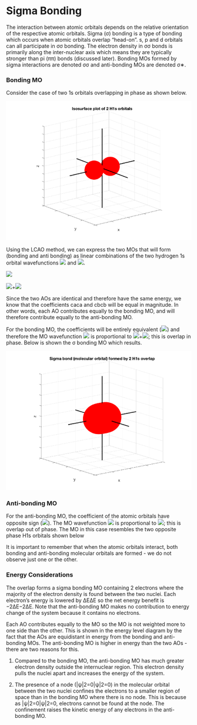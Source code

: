 # Sigma Bonding

The interaction between atomic orbitals depends on the relative orientation of the respective atomic orbitals. Sigma (σ) bonding is a type of bonding which occurs when atomic orbitals overlap “head-on”. s, p and d orbitals can all participate in σσ bonding. The electron density in σσ bonds is primarily along the inter-nuclear axis which means they are typically stronger than pi (ππ) bonds (discussed later). Bonding MOs formed by sigma interactions are denoted σσ and anti-bonding MOs are denoted σ∗.

### Bonding MO

Consider the case of two 1s orbitals overlapping in phase as shown below.

![alt text](https://github.com/Oxbridge-Science-Academy/Chemistry_Courses/blob/master/Molecular_Orbitals_%26_Bonding/Figures/2%20H1s%20in%20phase.png)


Using the LCAO method, we can express the two MOs that will form (bonding and anti bonding) as linear combinations of the two hydrogen 1s orbital wavefunctions <img src="https://render.githubusercontent.com/render/math?math=\displaystyle \phi_a"> 
and <img src="https://render.githubusercontent.com/render/math?math=\displaystyle \phi_b">. 

<img src="https://render.githubusercontent.com/render/math?math=\displaystyle \psi=\sum_i c_i \phi _i">

<img src="https://render.githubusercontent.com/render/math?math=\displaystyle \psi= c_a \phi_a">+<img src="https://render.githubusercontent.com/render/math?math=\displaystyle  c_b \phi_b">

Since the two AOs are identical and therefore have the same energy, we know that the coefficients caca and cbcb will be equal in magnitude. In other words, each AO contributes equally to the bonding MO, and will therefore contribute equally to the anti-bonding MO. 


For the bonding MO, the coefficients will be entirely equivalent (<img src="https://render.githubusercontent.com/render/math?math=\displaystyle  c_a=c_b">) and therefore the MO wavefunction <img src="https://render.githubusercontent.com/render/math?math=\displaystyle \psi"> is proportional to <img src="https://render.githubusercontent.com/render/math?math=\displaystyle  \phi_a">+<img src="https://render.githubusercontent.com/render/math?math=\displaystyle \phi_b">; this is overlap in phase. Below is shown the σ bonding MO which results. 

![alt text](https://github.com/Oxbridge-Science-Academy/Chemistry_Courses/blob/master/Molecular_Orbitals_%26_Bonding/Figures/2%20H1s%20in%20phase%20MO.png)


### Anti-bonding MO

For the anti-bonding MO, the coefficient of the atomic orbitals have opposite sign (<img src="https://render.githubusercontent.com/render/math?math=\displaystyle  c_a=-c_b">). The MO wavefunction <img src="https://render.githubusercontent.com/render/math?math=\displaystyle  \psi">  is proportional to <img src="https://render.githubusercontent.com/render/math?math=\displaystyle  \phi_a-\phi_b">; this is overlap out of phase. The MO in this case resembles the two opposite phase H1s orbitals shown below

It is important to remember that when the atomic orbitals interact, both bonding and anti-bonding molecular orbitals are formed - we do not observe just one or the other. 
 
### Energy Considerations
The overlap forms a sigma bonding MO containing 2 electrons where the majority of the electron density is found between the two nuclei. Each electron’s energy is lowered by ΔEΔE so the net energy benefit is −2ΔE−2ΔE. Note that the anti-bonding MO makes no contribution to energy change of the system because it contains no electrons. 

Each AO contributes equally to the MO so the MO is not weighted more to one side than the other. This is shown in the energy level diagram by the fact that the AOs are equidistant in energy from the bonding and anti-bonding MOs.
The anti-bonding MO is higher in energy than the two AOs - there are two reasons for this.  

1. Compared to the bonding MO, the anti-bonding MO has much greater electron density outside the internuclear region. This electron density pulls the nuclei apart and increases the energy of the system.

2. The presence of a node (|ψ|2=0|ψ|2=0) in the molecular orbital between the two nuclei confines the electrons to a smaller region of space than in the bonding MO where there is no node. This is because as |ψ|2=0|ψ|2=0, electrons cannot be found at the node. The confinement raises the kinetic energy of any electrons in the anti-bonding MO. 

